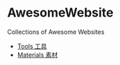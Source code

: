 # AwesomeWebsite
Collections  of Awesome Websites

- [Tools 工具](https://dudebing99.github.io/AwesomeWebsite/tools.html)
- [Materials 素材](https://dudebing99.github.io/AwesomeWebsite/materials.html)



